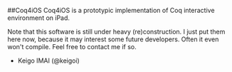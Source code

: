 ##Coq4iOS
Coq4iOS is a prototypic implementation of Coq interactive environment on iPad.

Note that this software is still under heavy (re)construction. 
I just put them here now, because it may interest some future developers.
Often it even won't compile. Feel free to contact me if so.

- Keigo IMAI (@keigoi)
